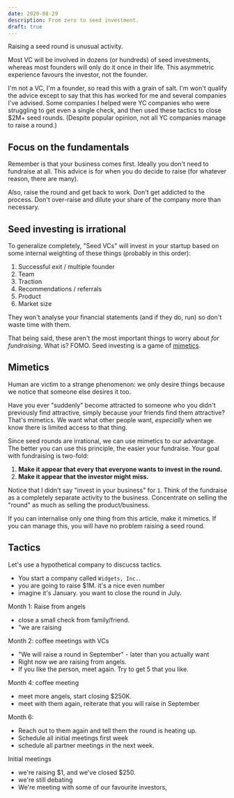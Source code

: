 ```yaml
---
date: 2020-08-29
description: From zero to seed investment.
draft: true
---
```


Raising a seed round is unusual activity. 

Most VC will be involved in dozens (or hundreds) of seed investments, whereas most founders will only do it once in their life. This asymmetric experience favours the investor, not the founder.

I'm not a VC, I'm a founder, so read this with a grain of salt. I'm won't qualify the advice except to say that this has worked for me and several companies I've advised. Some companies I helped were YC companies who were struggling to get even a single check, and then used these tactics to close $2M+ seed rounds. (Despite popular opinion, not all YC companies manage to raise a round.)


## Focus on the fundamentals 

Remember is that your business comes first. Ideally you don't need to fundraise at all. This advice is for when you do decide to raise (for whatever reason, there are many).

Also, raise the round and get back to work. Don't get addicted to the process. Don't over-raise and dilute your share of the company more than necessary.

## Seed investing is irrational 

To generalize completely, "Seed VCs" will invest in your startup based on some internal weighting of these things (probably in this order):

1. Successful exit / multiple founder
2. Team 
3. Traction
4. Recommendations / referrals
5. Product
6. Market size

They won't analyse your financial statements (and if they do, run) so don't waste time with them.

That being said, these aren't the most important things to worry about *for fundraising*.
What is? FOMO. Seed investing is a game of [mimetics](/knowledge/mimetic-theory.md).

## Mimetics

Human are victim to a strange phenomenon: we only desire things because we notice that someone else desires it too. 

Have you ever "suddenly" become attracted to someone who you didn't previously find attractive, simply because your friends find them attractive? That's mimetics. We want what other people want, _especially_ when we know there is limited access to that thing.

Since seed rounds are irrational, we can use mimetics to our advantage. The better you can use this principle, the easier your fundraise. Your goal with fundraising is two-fold:

1. **Make it appear that every that everyone wants to invest in the round.**
2. **Make it appear that the investor might miss.**

Notice that I didn't say "invest in your business" for `1`. Think of the fundraise as a completely separate activity to the business. Concentrate on selling the "round" as much as selling the product/business.

If you can internalise only one thing from this article, make it mimetics. If you can manage this, you will have no problem raising a seed round.



## Tactics

Let's use a hypothetical company to discucss tactics.  

- You start a company called `Widgets, Inc.`.
- you are going to raise $1M. it's a nice even number
- imagine it's January. you want to close the round in July.


Month 1: Raise from angels

- close a small check from family/friend.
- "we are raising 


Month 2: coffee meetings with VCs

- "We will raise a round in September" - later than you actually want
- Right now we are raising from angels.
- If you like the person, meet again. Try to get 5 that you like.


Month 4: coffee meeting

- meet more angels, start closing $250K.
- meet with them again, reiterate that you will raise in September


Month 6: 

- Reach out to them again and tell them the round is heating up. 
- Schedule all initial meetings first week
- schedule all partner meetings in the next week.


Initial meetings 

- we're raising $1, and we've closed $250. 
- we're still debating 
- We're meeting with some of our favourite investors,